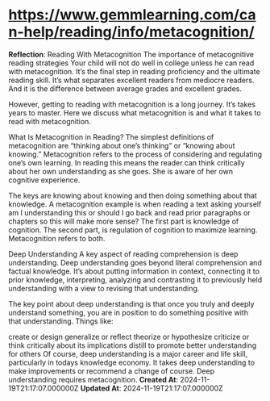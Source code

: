 # https://www.gemmlearning.com/can-help/reading/info/metacognition/

**Reflection**: Reading With Metacognition
The importance of metacognitive reading strategies
Your child will not do well in college unless he can read with metacognition. It’s the final step in reading proficiency and the ultimate reading skill. It’s what separates excellent readers from mediocre readers. And it is the difference between average grades and excellent grades.

However, getting to reading with metacognition is a long journey. It’s takes years to master. Here we discuss what metacognition is and what it takes to read with metacognition.

What Is Metacognition in Reading?
The simplest definitions of metacognition are “thinking about one’s thinking” or “knowing about knowing.” Metacognition refers to the process of considering and regulating one’s own learning. In reading this means the reader can think critically about her own understanding as she goes. She is aware of her own cognitive experience.

The keys are knowing about knowing and then doing something about that knowledge. A metacognition example is when reading a text asking yourself am I understanding this or should I go back and read prior paragraphs or chapters so this will make more sense?  The first part is knowledge of cognition. The second part, is regulation of cognition to maximize learning. Metacognition refers to both.

Deep Understanding
A key aspect of reading comprehension is deep understanding. Deep understanding goes beyond literal comprehension and factual knowledge. It’s about putting information in context, connecting it to prior knowledge, interpreting, analyzing and contrasting it to previously held understanding with a view to revising that understanding.

The key point about deep understanding is that once you truly and deeply understand something, you are in position to do something positive with that understanding. Things like:

create or design
generalize or reflect
theorize or hypothesize
criticize or think critically about its implications
distill to promote better understanding for others
Of course, deep understanding is a major career and life skill, particularly in todays knowledge economy.  It takes deep understanding to make improvements or recommend a change of course. Deep understanding requires metacognition.
**Created At**: 2024-11-19T21:17:07.000000Z
**Updated At**: 2024-11-19T21:17:07.000000Z
